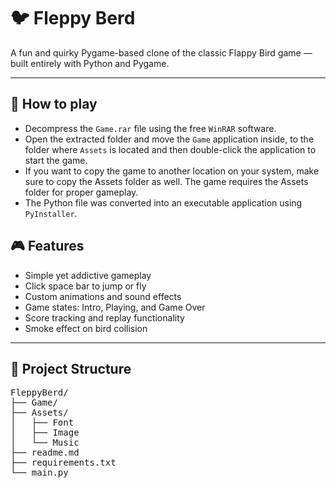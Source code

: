 # 🐦 Fleppy Berd

A fun and quirky Pygame-based clone of the classic Flappy Bird game — built entirely with Python and Pygame.

---

## 👾 How to play
- Decompress the `Game.rar` file using the free `WinRAR` software.<br>
- Open the extracted folder and move the `Game` application inside, to the folder where `Assets` is located and then double-click the application to start the game.<br>
- If you want to copy the game to another location on your system, make sure to copy the Assets folder as well. The game requires the Assets folder for proper gameplay.<br>
- The Python file was converted into an executable application using `PyInstaller`.<br>

## 🎮 Features

- Simple yet addictive gameplay
- Click space bar to jump or fly
- Custom animations and sound effects
- Game states: Intro, Playing, and Game Over
- Score tracking and replay functionality
- Smoke effect on bird collision

---

## 📁 Project Structure
<pre>
FleppyBerd/
├── Game/
├── Assets/
│   ├── Font
│   ├── Image
│   └── Music
├── readme.md
├── requirements.txt
└── main.py
</pre>
